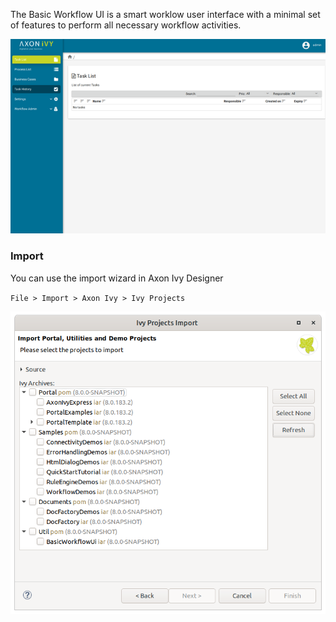 The Basic Workflow UI is a smart worklow user interface with a minimal set of features to perform all necessary workflow activities.

![Screenshot](screenshot.png)

### Import

You can use the import wizard in Axon Ivy Designer

`File > Import > Axon Ivy > Ivy Projects`

![Import Wizard](import-wizard.png)
